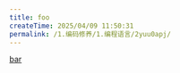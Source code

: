 ```yaml
---
title: foo
createTime: 2025/04/09 11:50:31
permalink: /1.编码修养/1.编程语言/2yuu0apj/
---
```


[bar](bar.md)
